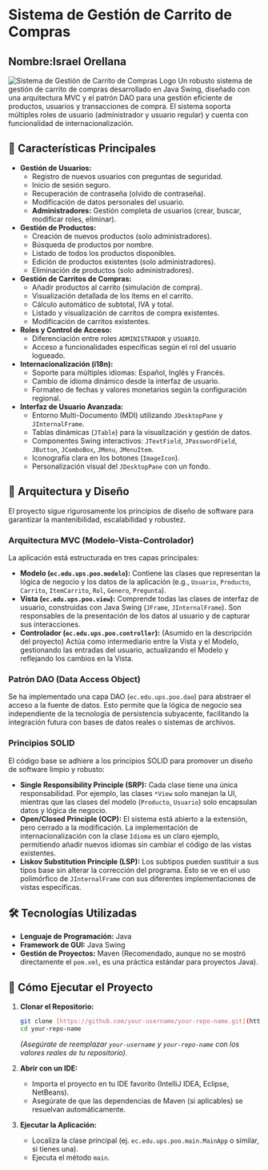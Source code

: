 # Sistema de Gestión de Carrito de Compras

## Nombre:Israel Orellana
![Sistema de Gestión de Carrito de Compras Logo](https://raw.githubusercontent.com/your-username/your-repo-name/main/docs/logo.png) Un robusto sistema de gestión de carrito de compras desarrollado en Java Swing, diseñado con una arquitectura MVC y el patrón DAO para una gestión eficiente de productos, usuarios y transacciones de compra. El sistema soporta múltiples roles de usuario (administrador y usuario regular) y cuenta con funcionalidad de internacionalización.

## 🚀 Características Principales

* **Gestión de Usuarios:**
    * Registro de nuevos usuarios con preguntas de seguridad.
    * Inicio de sesión seguro.
    * Recuperación de contraseña (olvido de contraseña).
    * Modificación de datos personales del usuario.
    * **Administradores:** Gestión completa de usuarios (crear, buscar, modificar roles, eliminar).
* **Gestión de Productos:**
    * Creación de nuevos productos (solo administradores).
    * Búsqueda de productos por nombre.
    * Listado de todos los productos disponibles.
    * Edición de productos existentes (solo administradores).
    * Eliminación de productos (solo administradores).
* **Gestión de Carritos de Compras:**
    * Añadir productos al carrito (simulación de compra).
    * Visualización detallada de los ítems en el carrito.
    * Cálculo automático de subtotal, IVA y total.
    * Listado y visualización de carritos de compra existentes.
    * Modificación de carritos existentes.
* **Roles y Control de Acceso:**
    * Diferenciación entre roles `ADMINISTRADOR` y `USUARIO`.
    * Acceso a funcionalidades específicas según el rol del usuario logueado.
* **Internacionalización (i18n):**
    * Soporte para múltiples idiomas: Español, Inglés y Francés.
    * Cambio de idioma dinámico desde la interfaz de usuario.
    * Formateo de fechas y valores monetarios según la configuración regional.
* **Interfaz de Usuario Avanzada:**
    * Entorno Multi-Documento (MDI) utilizando `JDesktopPane` y `JInternalFrame`.
    * Tablas dinámicas (`JTable`) para la visualización y gestión de datos.
    * Componentes Swing interactivos: `JTextField`, `JPasswordField`, `JButton`, `JComboBox`, `JMenu`, `JMenuItem`.
    * Iconografía clara en los botones (`ImageIcon`).
    * Personalización visual del `JDesktopPane` con un fondo.

## 🧱 Arquitectura y Diseño

El proyecto sigue rigurosamente los principios de diseño de software para garantizar la mantenibilidad, escalabilidad y robustez.

### Arquitectura MVC (Modelo-Vista-Controlador)

La aplicación está estructurada en tres capas principales:

* **Modelo (`ec.edu.ups.poo.modelo`):** Contiene las clases que representan la lógica de negocio y los datos de la aplicación (e.g., `Usuario`, `Producto`, `Carrito`, `ItemCarrito`, `Rol`, `Genero`, `Pregunta`).
* **Vista (`ec.edu.ups.poo.view`):** Comprende todas las clases de interfaz de usuario, construidas con Java Swing (`JFrame`, `JInternalFrame`). Son responsables de la presentación de los datos al usuario y de capturar sus interacciones.
* **Controlador (`ec.edu.ups.poo.controller`):** (Asumido en la descripción del proyecto) Actúa como intermediario entre la Vista y el Modelo, gestionando las entradas del usuario, actualizando el Modelo y reflejando los cambios en la Vista.

### Patrón DAO (Data Access Object)

Se ha implementado una capa DAO (`ec.edu.ups.poo.dao`) para abstraer el acceso a la fuente de datos. Esto permite que la lógica de negocio sea independiente de la tecnología de persistencia subyacente, facilitando la integración futura con bases de datos reales o sistemas de archivos.

### Principios SOLID

El código base se adhiere a los principios SOLID para promover un diseño de software limpio y robusto:

* **Single Responsibility Principle (SRP):** Cada clase tiene una única responsabilidad. Por ejemplo, las clases `*View` solo manejan la UI, mientras que las clases del modelo (`Producto`, `Usuario`) solo encapsulan datos y lógica de negocio.
* **Open/Closed Principle (OCP):** El sistema está abierto a la extensión, pero cerrado a la modificación. La implementación de internacionalización con la clase `Idioma` es un claro ejemplo, permitiendo añadir nuevos idiomas sin cambiar el código de las vistas existentes.
* **Liskov Substitution Principle (LSP):** Los subtipos pueden sustituir a sus tipos base sin alterar la corrección del programa. Esto se ve en el uso polimórfico de `JInternalFrame` con sus diferentes implementaciones de vistas específicas.

## 🛠️ Tecnologías Utilizadas

* **Lenguaje de Programación:** Java
* **Framework de GUI:** Java Swing
* **Gestión de Proyectos:** Maven (Recomendado, aunque no se mostró directamente el `pom.xml`, es una práctica estándar para proyectos Java).

## 🚀 Cómo Ejecutar el Proyecto

1.  **Clonar el Repositorio:**
    ```bash
    git clone [https://github.com/your-username/your-repo-name.git](https://github.com/your-username/your-repo-name.git)
    cd your-repo-name
    ```
    *(Asegúrate de reemplazar `your-username` y `your-repo-name` con los valores reales de tu repositorio).*

2.  **Abrir con un IDE:**
    * Importa el proyecto en tu IDE favorito (IntelliJ IDEA, Eclipse, NetBeans).
    * Asegúrate de que las dependencias de Maven (si aplicables) se resuelvan automáticamente.

3.  **Ejecutar la Aplicación:**
    * Localiza la clase principal (ej. `ec.edu.ups.poo.main.MainApp` o similar, si tienes una).
    * Ejecuta el método `main`.



